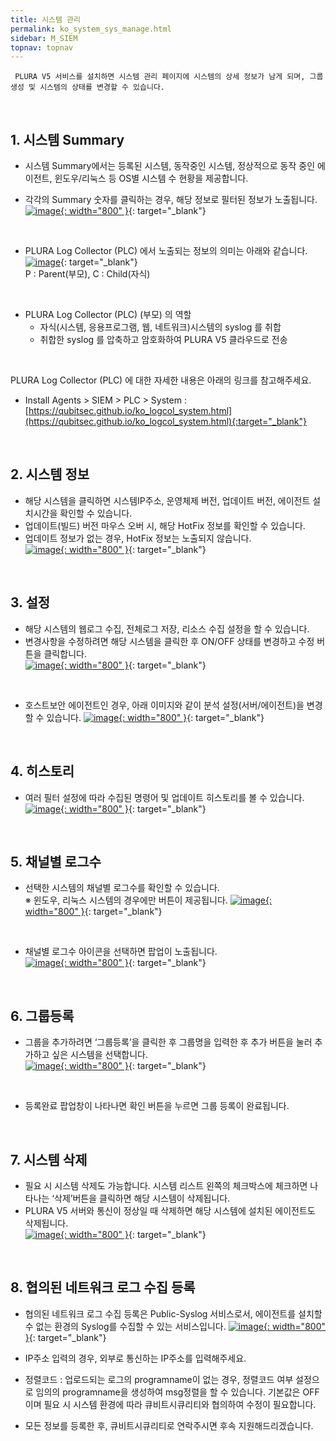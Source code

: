 ```yaml
---
title: 시스템 관리
permalink: ko_system_sys_manage.html
sidebar: M_SIEM
topnav: topnav
---
```


     PLURA V5 서비스를 설치하면 시스템 관리 페이지에 시스템의 상세 정보가 남게 되며, 그룹 생성 및 시스템의 상태를 변경할 수 있습니다.

<br />

## 1. 시스템 Summary

- 시스템 Summary에서는 등록된 시스템, 동작중인 시스템, 정상적으로 동작 중인 에이전트, 윈도우/리눅스 등 OS별 시스템 수 현황을 제공합니다.

- 각각의 Summary 숫자를 클릭하는 경우, 해당 정보로 필터된 정보가 노출됩니다.   
[![image](/docs/images/Manual/siem/system/1.png){: width="800" }](/docs/images/Manual/siem/system/1.png){: target="_blank"}

<br />

- PLURA Log Collector (PLC) 에서 노출되는 정보의 의미는 아래와 같습니다.   
[![image](/docs/images/Manual/siem/system/2.png)](/docs/images/Manual/siem/system/2.png){: target="_blank"}   
P : Parent(부모), C : Child(자식)

<br />

- PLURA Log Collector (PLC) (부모) 의 역할
     - 자식(시스템, 응용프로그램, 웹, 네트워크)시스템의 syslog 를 취합
     - 취합한 syslog 를 압축하고 암호화하여 PLURA V5 클라우드로 전송

<br />

PLURA Log Collector (PLC) 에 대한 자세한 내용은 아래의 링크를 참고해주세요.

- Install Agents > SIEM > PLC > System : [https://qubitsec.github.io/ko_logcol_system.html](https://qubitsec.github.io/ko_logcol_system.html){:target="_blank"}

<br />

## 2. 시스템 정보

- 해당 시스템을 클릭하면 시스템IP주소, 운영체제 버전, 업데이트 버전, 에이전트 설치시간을 확인할 수 있습니다.
- 업데이트(빌드) 버전 마우스 오버 시, 해당 HotFix 정보를 확인할 수 있습니다.
- 업데이트 정보가 없는 경우, HotFix 정보는 노출되지 않습니다.   
[![image](/docs/images/Manual/siem/system/010.png){: width="800" }](/docs/images/Manual/siem/system/010.png){: target="_blank"}

<br />

## 3. 설정

- 해당 시스템의 웹로그 수집, 전체로그 저장, 리소스 수집 설정을 할 수 있습니다.
- 변경사항을 수정하려면 해당 시스템을 클릭한 후 ON/OFF 상태를 변경하고 수정 버튼을 클릭합니다.   
[![image](/docs/images/Manual/siem/system/011.png){: width="800" }](/docs/images/Manual/siem/system/011.png){: target="_blank"}

<br />

- 호스트보안 에이전트인 경우, 아래 이미지와 같이 분석 설정(서버/에이전트)을 변경할 수 있습니다.
[![image](/docs/images/Manual/siem/system/016.png){: width="800" }](/docs/images/Manual/siem/system/016.png){: target="_blank"}

<br />

## 4. 히스토리

- 여러 필터 설정에 따라 수집된 명령어 및 업데이트 히스토리를 볼 수 있습니다.   
[![image](/docs/images/Manual/siem/system/012.png){: width="800" }](/docs/images/Manual/siem/system/012.png){: target="_blank"}

<br />

## 5. 채널별 로그수

- 선택한 시스템의 채널별 로그수를 확인할 수 있습니다.   
※ 윈도우, 리눅스 시스템의 경우에만 버튼이 제공됩니다.
[![image](/docs/images/Manual/siem/system/014.png){: width="800" }](/docs/images/Manual/siem/system/014.png){: target="_blank"}

<br />

- 채널별 로그수 아이콘을 선택하면 팝업이 노출됩니다.   
[![image](/docs/images/Manual/siem/system/015.png){: width="800" }](/docs/images/Manual/siem/system/015.png){: target="_blank"}

<br />

## 6. 그룹등록

- 그룹을 추가하려면 ‘그룹등록’을 클릭한 후 그룹명을 입력한 후 추가 버튼을 눌러 추가하고 싶은 시스템을 선택합니다.   
[![image](/docs/images/Manual/siem/system/6.png){: width="800" }](/docs/images/Manual/siem/system/6.png){: target="_blank"}

<br />

- 등록완료 팝업창이 나타나면 확인 버튼을 누르면 그룹 등록이 완료됩니다.

 
<br />

## 7. 시스템 삭제

- 필요 시 시스템 삭제도 가능합니다. 시스템 리스트 왼쪽의 체크박스에 체크하면 나타나는 ‘삭제’버튼을 클릭하면 해당 시스템이 삭제됩니다.
- PLURA V5 서버와 통신이 정상일 때 삭제하면 해당 시스템에 설치된 에이전트도 삭제됩니다.   
[![image](/docs/images/Manual/siem/system/013.png){: width="800" }](/docs/images/Manual/siem/system/013.png){: target="_blank"}

<br />

## 8. 협의된 네트워크 로그 수집 등록

- 협의된 네트워크 로그 수집 등록은 Public-Syslog 서비스로서, 에이전트를 설치할 수 없는 환경의 Syslog를 수집할 수 있는 서비스입니다.
[![image](/docs/images/Manual/siem/system/09.png){: width="800" }](/docs/images/Manual/siem/system/09.png){: target="_blank"}

- IP주소 입력의 경우, 외부로 통신하는 IP주소를 입력해주세요.
- 정렬코드 : 업로드되는 로그의 programname이 없는 경우, 정렬코드 여부 설정으로 임의의 programname을 생성하여 msg정렬을 할 수 있습니다. 기본값은 OFF 이며 필요 시 시스템 환경에 따라 큐비트시큐리티와 협의하여 수정이 필요합니다.
- 모든 정보를 등록한 후, 큐비트시큐리티로 연락주시면 후속 지원해드리겠습니다.
